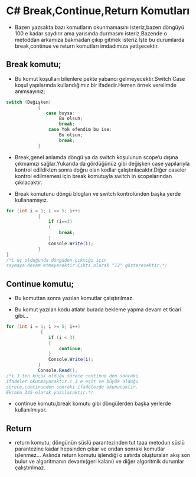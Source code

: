 # C# Break,Continue,Return Komutları
- Bazen yazsakta bazı komutların okunmamasını isteriz,bazen döngüyü 100 e kadar saydırır ama yarısında durmasını isteriz.Bazende o metoddan arkamıza bakmadan çıkıp gitmek isteriz.İşte bu durumlarda break,continue ve return komutları imdadımıza yetişecektir.

## Break komutu;
- Bu komut koşulları bilenlere pekte yabancı gelmeyecektir.Switch Case koşul yapılarında kullandığımız bir ifadedir.Hemen örnek verelimde anımsayınız;
```C#
switch (Değişken)
            {
               case buysa:
                    Bu olsun;
                    break;
                case Yok efendim bu ise:
                    Bu olsun;
                    break;
            }
```

- Break,genel anlamda döngü ya da switch koşulunun scope’u dışına çıkmamızı sağlar.Yukarıda da gördüğünüz gibi değişken case yapılarıyla kontrol edildikten sonra doğru olan kodlar çalıştırılacaktır.Diğer caseler kontrol edilmemesi için break komutuyla switch in scopelarından çıkılacaktır.

- Break komutunu döngü blogları ve switch kontrolünden başka yerde kullanamayız.

```C#
for (int i = 1; i <= 5; i++)
            {
                if (i==3)
                {
                    break;
                }
                Console.Write(i);
            }
}
/*i üç olduğunda döngüden çıktığı için
saymaya devam etmeyecektir.Çıktı olarak "12" gösterecektir.*/
```

## Continue komutu;
- Bu komuttan sonra yazılan komutlar çalıştırılmaz. 

- Bu komut yazılan kodu atlatır burada bekleme yapma devam et ticari gibi...

```C#
for (int i = 1; i >= 5; i++)
             {
                if (i < 3)
                {
                    continue;
                }
                Console.Write(i);
            }
            Console.Read();
/*i 3 ten küçük olduğu sürece continue den sonraki
ifadeler okunmayacaktır.i 3 e eşit ve büyük olduğu
sürece,continueden sonraki ifadelerde okunacaktır.
Ekrana 345 olarak yazılacaktır.*/
```

- continue komutu,break komutu gibi döngülerden başka yerlerde kullanılmıyor.

## Return
- return komutu, döngünün süslü parantezinden tut taaa metodun süslü parantezine kadar hepsinden çıkar ve ondan sonraki komutlar işlenmez… Aslında return komutu işlendiği o satırda oluşturalan akış son bulur ve algoritmanın devamı(geri kalanı) ve diğer algoritmik durumlar çalıştırılmaz.